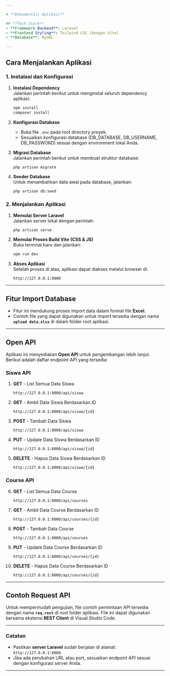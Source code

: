 ```yaml
---

# **Dokumentasi Aplikasi**

## **Tech Stack**
- **Framework Backend**: Laravel
- **Frontend Styling**: Tailwind CSS (dengan Vite)
- **Database**: MySQL

---
```


## **Cara Menjalankan Aplikasi**

### **1. Instalasi dan Konfigurasi**
1. **Instalasi Dependency**  
   Jalankan perintah berikut untuk menginstal seluruh dependency aplikasi:  
   ```bash
   npm install
   composer install
   ```

2. **Konfigurasi Database**  
   - Buka file `.env` pada root directory proyek.
   - Sesuaikan konfigurasi database (DB_DATABASE, DB_USERNAME, DB_PASSWORD) sesuai dengan environment lokal Anda.

3. **Migrasi Database**  
   Jalankan perintah berikut untuk membuat struktur database:  
   ```bash
   php artisan migrate
   ```

4. **Seeder Database**  
   Untuk menambahkan data awal pada database, jalankan:  
   ```bash
   php artisan db:seed
   ```

### **2. Menjalankan Aplikasi**
1. **Memulai Server Laravel**  
   Jalankan server lokal dengan perintah:  
   ```bash
   php artisan serve
   ```

2. **Memulai Proses Build Vite (CSS & JS)**  
   Buka terminal baru dan jalankan:  
   ```bash
   npm run dev
   ```

3. **Akses Aplikasi**  
   Setelah proses di atas, aplikasi dapat diakses melalui browser di:  
   ```
   http://127.0.0.1:8000
   ```

---

## **Fitur Import Database**
- Fitur ini mendukung proses import data dalam format file **Excel**.
- Contoh file yang dapat digunakan untuk import tersedia dengan nama **`upload data.xlsx`** di dalam folder root aplikasi.

---

## **Open API**
Aplikasi ini menyediakan **Open API** untuk pengembangan lebih lanjut. Berikut adalah daftar endpoint API yang tersedia:  

### **Siswa API**
1. **GET** - List Semua Data Siswa  
   ```
   http://127.0.0.1:8000/api/siswa
   ```

2. **GET** - Ambil Data Siswa Berdasarkan ID  
   ```
   http://127.0.0.1:8000/api/siswa/{id}
   ```

3. **POST** - Tambah Data Siswa  
   ```
   http://127.0.0.1:8000/api/siswa
   ```

4. **PUT** - Update Data Siswa Berdasarkan ID  
   ```
   http://127.0.0.1:8000/api/siswa/{id}
   ```

5. **DELETE** - Hapus Data Siswa Berdasarkan ID  
   ```
   http://127.0.0.1:8000/api/siswa/{id}
   ```

### **Course API**
6. **GET** - List Semua Data Course  
   ```
   http://127.0.0.1:8000/api/courses
   ```

7. **GET** - Ambil Data Course Berdasarkan ID  
   ```
   http://127.0.0.1:8000/api/courses/{id}
   ```

8. **POST** - Tambah Data Course  
   ```
   http://127.0.0.1:8000/api/courses
   ```

9. **PUT** - Update Data Course Berdasarkan ID  
   ```
   http://127.0.0.1:8000/api/courses/{id}
   ```

10. **DELETE** - Hapus Data Course Berdasarkan ID  
    ```
    http://127.0.0.1:8000/api/courses/{id}
    ```

---

## **Contoh Request API**
Untuk mempermudah pengujian, file contoh permintaan API tersedia dengan nama **`req.rest`** di root folder aplikasi. File ini dapat digunakan bersama ekstensi **REST Client** di Visual Studio Code.  

---

### **Catatan**
- Pastikan **server Laravel** sudah berjalan di alamat: `http://127.0.0.1:8000`.
- Jika ada perubahan URL atau port, sesuaikan endpoint API sesuai dengan konfigurasi server Anda.  

--- 